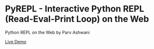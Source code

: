 # PyREPL - Interactive Python REPL (Read-Eval-Print Loop) on the Web
Python REPL on the Web by Parv Ashwani

[Live Demo](https://zarwin.github.io/pyrepl)
